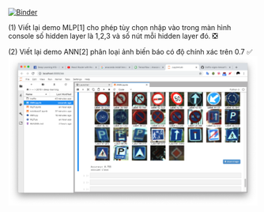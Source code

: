 [![Binder](https://mybinder.org/badge_logo.svg)](https://mybinder.org/v2/gh/duythien0912/Deep-learning/master)

(1) Viết lại demo MLP[1] cho phép tùy chọn nhập vào trong màn hình console số hidden layer là 1,2,3 và số nút mỗi hidden layer đó. ❎


(2) Viết lại demo ANN[2] phân loại ảnh biến báo có độ chính xác trên 0.7 ✅
![alt text](https://raw.githubusercontent.com/duythien0912/Deep-learning/master/ANN%20Success.png)
